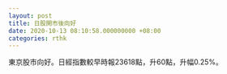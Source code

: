 ```yaml
---
layout: post
title: 日股開市後向好
date: 2020-10-13 08:10:58.000000000 +08:00
categories: rthk
---
```


東京股市向好。日經指數較早時報23618點，升60點，升幅0.25%。
